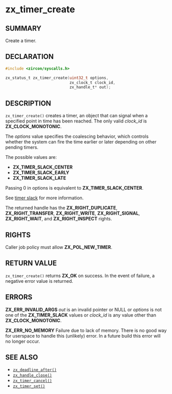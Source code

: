 # zx_timer_create

## SUMMARY

<!-- Contents of this heading updated by update-docs-from-fidl, do not edit. -->

Create a timer.

## DECLARATION

<!-- Contents of this heading updated by update-docs-from-fidl, do not edit. -->

```c
#include <zircon/syscalls.h>

zx_status_t zx_timer_create(uint32_t options,
                            zx_clock_t clock_id,
                            zx_handle_t* out);
```

## DESCRIPTION

`zx_timer_create()` creates a timer, an object that can signal
when a specified point in time has been reached. The only valid
*clock_id* is **ZX_CLOCK_MONOTONIC**.

The *options* value specifies the coalescing behavior, which
controls whether the system can fire the time earlier or later
depending on other pending timers.

The possible values are:

+ **ZX_TIMER_SLACK_CENTER**
+ **ZX_TIMER_SLACK_EARLY**
+ **ZX_TIMER_SLACK_LATE**

Passing 0 in options is equivalent to **ZX_TIMER_SLACK_CENTER**.

See [timer slack](/docs/concepts/kernel/timer_slack.md) for more information.

The returned handle has the **ZX_RIGHT_DUPLICATE**, **ZX_RIGHT_TRANSFER**,
**ZX_RIGHT_WRITE**, **ZX_RIGHT_SIGNAL**, **ZX_RIGHT_WAIT**, and
**ZX_RIGHT_INSPECT** rights.

## RIGHTS

<!-- Contents of this heading updated by update-docs-from-fidl, do not edit. -->

Caller job policy must allow **ZX_POL_NEW_TIMER**.

## RETURN VALUE

`zx_timer_create()` returns **ZX_OK** on success. In the event
of failure, a negative error value is returned.

## ERRORS

**ZX_ERR_INVALID_ARGS**  *out* is an invalid pointer or NULL or
*options* is not one of the **ZX_TIMER_SLACK** values or *clock_id* is
any value other than **ZX_CLOCK_MONOTONIC**.

**ZX_ERR_NO_MEMORY**  Failure due to lack of memory.
There is no good way for userspace to handle this (unlikely) error.
In a future build this error will no longer occur.

## SEE ALSO

 - [`zx_deadline_after()`]
 - [`zx_handle_close()`]
 - [`zx_timer_cancel()`]
 - [`zx_timer_set()`]

<!-- References updated by update-docs-from-fidl, do not edit. -->

[`zx_deadline_after()`]: deadline_after.md
[`zx_handle_close()`]: handle_close.md
[`zx_timer_cancel()`]: timer_cancel.md
[`zx_timer_set()`]: timer_set.md
